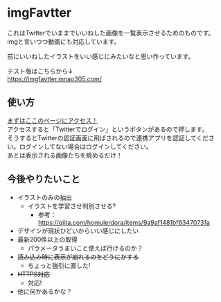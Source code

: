 # imgFavtter
これはTwitterでいままでいいねした画像を一覧表示させるためのものです。  
imgと言いつつ動画にも対応しています。

前にいいねしたイラストをいい感じにみたいなと思い作っています。

テスト版はこちらから↓  
https://imgfavtter.mnao305.com/
## 使い方
[まずはここのページにアクセス！](https://imgFavtter.mnao305.com)  
アクセスすると「Twitterでログイン」というボタンがあるので押します。  
そうするとTwitterの認証画面に飛ばされるので連携アプリを認証してください。ログインしてない場合はログインしてください。  
あとは表示される画像たちを眺めるだけ！
## 今後やりたいこと
- イラストのみの抽出
	+ イラストを学習させ判別させる?
		+ 参考：https://qiita.com/homulerdora/items/9a9af1481bf63470731a
- デザインが現状ひどいからいい感じにしたい
- 最新200件以上の取得
	+ パラメータうまいこと使えば行けるのか？
- ~~読み込み時に表示が崩れるのをどうにかする~~
	+ ちょっと強引に直した!
- ~~HTTPS対応~~
	+ 対応!
- 他に何かあるかな？
